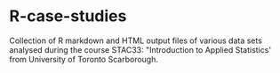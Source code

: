# R-case-studies
Collection of R markdown and HTML output files of various data sets analysed during the course STAC33: "Introduction to Applied Statistics' from University of Toronto Scarborough.
